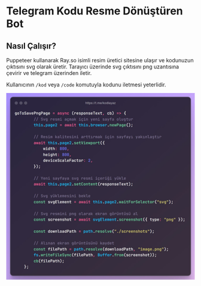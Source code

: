 # Telegram Kodu Resme Dönüştüren Bot

## Nasıl Çalışır?
Puppeteer kullanarak Ray.so isimli resim üretici sitesine ulaşır ve kodunuzun çıktısını svg olarak üretir. Tarayıcı üzerinde svg çıktısını png uzantısına çevirir ve telegram üzerinden iletir.

Kullanıcının `/kod` veya `/code` komutuyla kodunu iletmesi yeterlidir.

![Image](screenshots/image.png)
